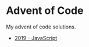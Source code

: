 # Advent of Code

My advent of code solutions.

- [2019 - JavaScript](https://github.com/gavinr/advent-of-code/tree/master/2019)
